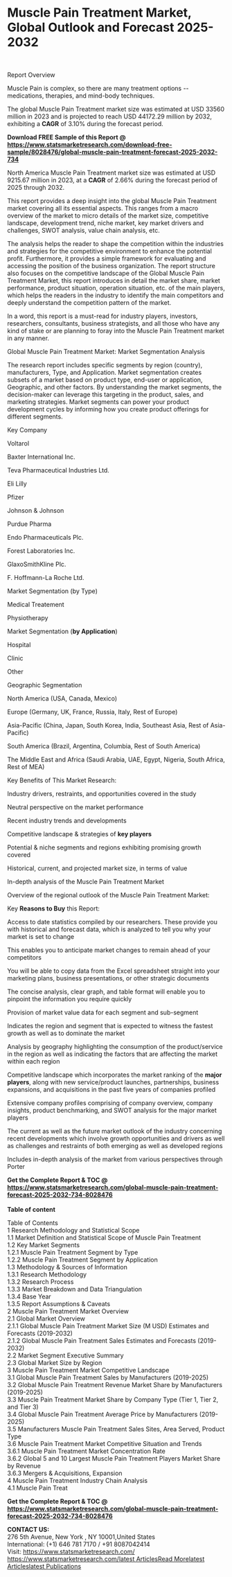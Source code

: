 <h1>Muscle Pain Treatment Market, Global Outlook and Forecast 2025-2032</h1><br/><p>Report Overview</p><p>Muscle Pain is complex, so there are many treatment options -- medications, therapies, and mind-body techniques.</p><p>The global Muscle Pain Treatment market size was estimated at USD 33560 million in 2023 and is projected to reach USD 44172.29 million by 2032, exhibiting a <strong>CAGR</strong> of 3.10% during the forecast period.</p><p><strong>Download FREE Sample of this Report @ <a href="https://www.statsmarketresearch.com/download-free-sample/8028476/global-muscle-pain-treatment-forecast-2025-2032-734">https://www.statsmarketresearch.com/download-free-sample/8028476/global-muscle-pain-treatment-forecast-2025-2032-734</a></strong></p><p>North America Muscle Pain Treatment market size was estimated at USD 9215.67 million in 2023, at a <strong>CAGR</strong> of 2.66% during the forecast period of 2025 through 2032.</p><p>This report provides a deep insight into the global Muscle Pain Treatment market covering all its essential aspects. This ranges from a macro overview of the market to micro details of the market size, competitive landscape, development trend, niche market, key market drivers and challenges, SWOT analysis, value chain analysis, etc.</p><p>The analysis helps the reader to shape the competition within the industries and strategies for the competitive environment to enhance the potential profit. Furthermore, it provides a simple framework for evaluating and accessing the position of the business organization. The report structure also focuses on the competitive landscape of the Global Muscle Pain Treatment Market, this report introduces in detail the market share, market performance, product situation, operation situation, etc. of the main players, which helps the readers in the industry to identify the main competitors and deeply understand the competition pattern of the market.</p><p>In a word, this report is a must-read for industry players, investors, researchers, consultants, business strategists, and all those who have any kind of stake or are planning to foray into the Muscle Pain Treatment market in any manner.</p><p>Global Muscle Pain Treatment Market: Market Segmentation Analysis</p><p>The research report includes specific segments by region (country), manufacturers, Type, and Application. Market segmentation creates subsets of a market based on product type, end-user or application, Geographic, and other factors. By understanding the market segments, the decision-maker can leverage this targeting in the product, sales, and marketing strategies. Market segments can power your product development cycles by informing how you create product offerings for different segments.</p><p>Key Company</p><p>Voltarol</p><p>Baxter International Inc.</p><p>Teva Pharmaceutical Industries Ltd.</p><p>Eli Lilly</p><p>Pfizer</p><p>Johnson & Johnson</p><p>Purdue Pharma</p><p>Endo Pharmaceuticals Plc.</p><p>Forest Laboratories Inc.</p><p>GlaxoSmithKline Plc.</p><p>F. Hoffmann-La Roche Ltd.</p><p>Market Segmentation (by Type)</p><p>Medical Treatement</p><p>Physiotherapy</p><p>Market Segmentation (<strong>by Application</strong>)</p><p>Hospital</p><p>Clinic</p><p>Other</p><p>Geographic Segmentation</p><p>North America (USA, Canada, Mexico)</p><p>Europe (Germany, UK, France, Russia, Italy, Rest of Europe)</p><p>Asia-Pacific (China, Japan, South Korea, India, Southeast Asia, Rest of Asia-Pacific)</p><p>South America (Brazil, Argentina, Columbia, Rest of South America)</p><p>The Middle East and Africa (Saudi Arabia, UAE, Egypt, Nigeria, South Africa, Rest of MEA)</p><p>Key Benefits of This Market Research:</p><p>Industry drivers, restraints, and opportunities covered in the study</p><p>Neutral perspective on the market performance</p><p>Recent industry trends and developments</p><p>Competitive landscape & strategies of <strong>key players</strong></p><p>Potential & niche segments and regions exhibiting promising growth covered</p><p>Historical, current, and projected market size, in terms of value</p><p>In-depth analysis of the Muscle Pain Treatment Market</p><p>Overview of the regional outlook of the Muscle Pain Treatment Market:</p><p>Key <strong>Reasons to Buy</strong> this Report:</p><p>Access to date statistics compiled by our researchers. These provide you with historical and forecast data, which is analyzed to tell you why your market is set to change</p><p>This enables you to anticipate market changes to remain ahead of your competitors</p><p>You will be able to copy data from the Excel spreadsheet straight into your marketing plans, business presentations, or other strategic documents</p><p>The concise analysis, clear graph, and table format will enable you to pinpoint the information you require quickly</p><p>Provision of market value data for each segment and sub-segment</p><p>Indicates the region and segment that is expected to witness the fastest growth as well as to dominate the market</p><p>Analysis by geography highlighting the consumption of the product/service in the region as well as indicating the factors that are affecting the market within each region</p><p>Competitive landscape which incorporates the market ranking of the <strong>major players</strong>, along with new service/product launches, partnerships, business expansions, and acquisitions in the past five years of companies profiled</p><p>Extensive company profiles comprising of company overview, company insights, product benchmarking, and SWOT analysis for the major market players</p><p>The current as well as the future market outlook of the industry concerning recent developments which involve growth opportunities and drivers as well as challenges and restraints of both emerging as well as developed regions</p><p>Includes in-depth analysis of the market from various perspectives through Porter</p><div><b>Get the Complete Report & TOC @ <a href="https://www.statsmarketresearch.com/global-muscle-pain-treatment-forecast-2025-2032-734-8028476">https://www.statsmarketresearch.com/global-muscle-pain-treatment-forecast-2025-2032-734-8028476</a></b></div><br><b>Table of content</b><p>Table of Contents<br />1 Research Methodology and Statistical Scope<br />1.1 Market Definition and Statistical Scope of Muscle Pain Treatment<br />1.2 Key Market Segments<br />1.2.1 Muscle Pain Treatment Segment by Type<br />1.2.2 Muscle Pain Treatment Segment by Application<br />1.3 Methodology & Sources of Information<br />1.3.1 Research Methodology<br />1.3.2 Research Process<br />1.3.3 Market Breakdown and Data Triangulation<br />1.3.4 Base Year<br />1.3.5 Report Assumptions & Caveats<br />2 Muscle Pain Treatment Market Overview<br />2.1 Global Market Overview<br />2.1.1 Global Muscle Pain Treatment Market Size (M USD) Estimates and Forecasts (2019-2032)<br />2.1.2 Global Muscle Pain Treatment Sales Estimates and Forecasts (2019-2032)<br />2.2 Market Segment Executive Summary<br />2.3 Global Market Size by Region<br />3 Muscle Pain Treatment Market Competitive Landscape<br />3.1 Global Muscle Pain Treatment Sales by Manufacturers (2019-2025)<br />3.2 Global Muscle Pain Treatment Revenue Market Share by Manufacturers (2019-2025)<br />3.3 Muscle Pain Treatment Market Share by Company Type (Tier 1, Tier 2, and Tier 3)<br />3.4 Global Muscle Pain Treatment Average Price by Manufacturers (2019-2025)<br />3.5 Manufacturers Muscle Pain Treatment Sales Sites, Area Served, Product Type<br />3.6 Muscle Pain Treatment Market Competitive Situation and Trends<br />3.6.1 Muscle Pain Treatment Market Concentration Rate<br />3.6.2 Global 5 and 10 Largest Muscle Pain Treatment Players Market Share by Revenue<br />3.6.3 Mergers & Acquisitions, Expansion<br />4 Muscle Pain Treatment Industry Chain Analysis<br />4.1 Muscle Pain Treat<br><div><b>Get the Complete Report & TOC @ <a href="https://www.statsmarketresearch.com/global-muscle-pain-treatment-forecast-2025-2032-734-8028476">https://www.statsmarketresearch.com/global-muscle-pain-treatment-forecast-2025-2032-734-8028476</a></b></div></p> <b>CONTACT US:</b><br>276 5th Avenue, New York , NY 10001,United States<br>International: (+1) 646 781 7170 / +91 8087042414<br>Visit: <a href="https://www.statsmarketresearch.com/">https://www.statsmarketresearch.com/</a><br><a href="https://gyeongbokgung.com">https://www.statsmarketresearch.com/</a><a href="https://hallyeomaritime.com">latest Articles</a><a href="https://jingwansa.com">Read More</a><a href=https://nguoiviet.jp/">latest Articles</a><a href="https://www.intelmarketresearch.com/">latest Publications</a>
